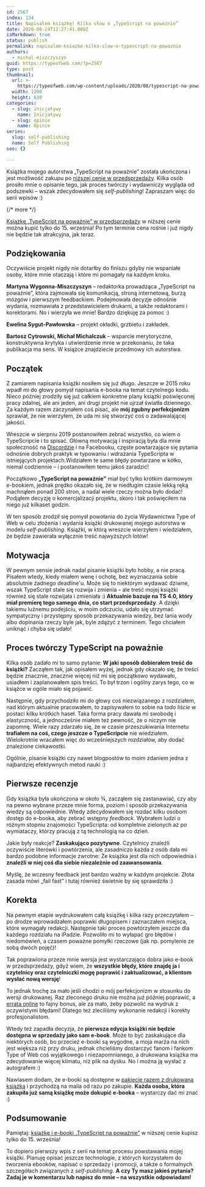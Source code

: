 ```yaml
---
id: 2567
index: 134
title: Napisałem książkę! Kilka słów o „TypeScript na poważnie”
date: 2020-08-24T12:27:41.000Z
isMarkdown: true
status: publish
permalink: napisalem-ksiazke-kilka-slow-o-typescript-na-powaznie
authors:
  - michal-miszczyszyn
guid: https://typeofweb.com/?p=2567
type: post
thumbnail:
  url: >-
    https://typeofweb.com/wp-content/uploads/2020/08/typescript-na-powaznie-od-kuchni-1.png
  width: 1200
  height: 630
categories:
  - slug: inicjatywy
    name: Inicjatywy
  - slug: opinie
    name: Opinie
series:
  slug: self-publishing
  name: Self Publishing
seo: {}

---
```

Książka mojego autorstwa „TypeScript na poważnie” została ukończona i jest możliwość zakupu po [niższej cenie w przedsprzedaży](https://sklep.typeofweb.com/). Kilka osób prosiło mnie o opisanie tego, jak proces twórczy i wydawniczy wygląda od podszewki – wszak zdecydowałem się _self-publishing_! Zapraszam więc do serii wpisów :)

{/* more */}

<p class="important"><a href="https://sklep.typeofweb.com/">Książkę „TypeScript na poważnie” w przedsprzedaży</a> w niższej cenie można kupić tylko do 15. września! Po tym terminie cena rośnie i już nigdy nie będzie tak atrakcyjna, jak teraz.</p>

## Podziękowania
Oczywiście projekt nigdy nie dotarłby do finiszu gdyby nie wspaniałe osoby, które mnie otaczają i które mi pomagały na każdym kroku.

**Martyna Wygonna-Miszczyszyn** – redaktorka prowadząca „TypeScript na poważnie”, która zajmowała się komunikacją, stroną internetową, burzą mózgów i pierwszym feedbackiem. Podejmowała decyzje odnośnie wydania, rozmawiała z przedstawicielem drukarni, a także redaktorami i korektorami. No i wierzyła we mnie! Bardzo dziękuję za pomoc :)

**Ewelina Sygut-Pawłowska** – projekt okładki, grzbietu i zakładek.

**Bartosz Cytrowski, Michał Michalczuk** – wsparcie merytoryczne, konstruktywna krytyka i utwierdzenie mnie w przekonaniu, że taka publikacja ma sens. W książce znajdziecie przedmowy ich autorstwa.

## Początek
Z zamiarem napisania książki nosiłem się już długo. Jeszcze w 2015 roku wpadł mi do głowy pomysł napisania e-booka na temat czytelnego kodu. Nieco później zrodziły się już całkiem konkretne plany książki poświęconej pracy zdalnej, ale ani jeden, ani drugi projekt nie ujrzał światła dziennego. Za każdym razem zaczynałem coś pisać, ale **mój zgubny perfekcjonizm** sprawiał, że nie wierzyłem, że uda mi się stworzyć coś o zadawalającej jakości.

Wreszcie w sierpniu 2019 postanowiłem zebrać wszystko, co wiem o TypeScripcie i to spisać. Główną motywacją i inspiracją była dla mnie społeczność na [Discordzie](https://discord.typeofweb.com/) i na Facebooku, częste powtarzające się pytania odnośnie dobrych praktyk w typowaniu i wdrażania TypeScripta w istniejących projektach.Widziałem te same błędy powtarzane w kółko, niemal codziennie – i postanowiłem temu jakoś zaradzić!

Początkowo **„TypeScript na poważnie”** miał być tylko krótkim darmowym e-bookiem, jednak prędko okazało się, że w niedługim czasie lekką ręką machnąłem ponad 200 stron, a nadal wiele rzeczy można było dodać! Podjąłem decyzję o komercjalizacji projektu, skoro i tak poświęciłem na niego już kilkaset godzin.

W ten sposób zrodził się pomysł powołania do życia Wydawnictwa Type of Web w celu złożenia i wydania książki drukowanej mojego autorstwa w modelu _self-publishing_. Książki, w którą wreszcie wierzyłem i wiedziałem, że będzie zawierała wyłącznie treść najwyższych lotów!

## Motywacja
W pewnym sensie jednak nadal pisanie książki było hobby, a nie pracą. Pisałem wtedy, kiedy miałem wenę i ochotę, bez wyznaczania sobie absolutnie żadnego deadline'u. Może się to niektórym wydawać dziwne, wszak TypeScript stale się rozwija i zmienia – ale treść mojej książki również się stale rozwijała i zmieniała :) **Aktualnie bazuje na TS 4.0, który miał premierę tego samego dnia, co start przedsprzedaży**. A dzięki takiemu luźnemu podejściu, w moim odczuciu, udało się utrzymać sympatyczny i przystępny sposób przekazywania wiedzy, bez lania wody albo dopinania rzeczy byle jak, byle zdążyć z terminem. Tego chciałem uniknąć i chyba się udało!

## Proces twórczy TypeScript na poważnie
Kilka osób zadało mi to samo pytanie: **W jaki sposób dobierałem treść do książki?** Zacząłem tak, jak opisałem wyżej, jednak gdy okazało się, że treści będzie znacznie, znacznie więcej niż mi się początkowo wydawało, usiadłem i zaplanowałem spis treści. To był trzon i ogólny zarys tego, co w książce w ogóle miało się pojawić.

Następnie, gdy przychodziło mi do głowy coś niezwiązanego z rozdziałem, nad którym aktualnie pracowałem, to zapisywałem to sobie na _todo liście_ w postaci kilku krótkich haseł. Taka forma pracy dawała mi swobodę i elastyczność, a jednocześnie miałem też pewność, że o niczym nie zapomnę. Wiele razy zdarzało się, że w czasie przeszukiwania Internetu **trafiałem na coś, czego jeszcze o TypeScripcie** nie wiedziałem. Wielokrotnie wracałem więc do wcześniejszych rozdziałów, aby dodać znalezione ciekawostki.

Ogólnie, pisanie książki czy nawet blogpostów to moim zdaniem jedna z najbardziej efektywnych metod nauki :) 

## Pierwsze recenzje
Gdy książka była ukończona w około ¾, zacząłem się zastanawiać, czy aby na pewno wybrane przeze mnie forma, poziom i sposób przekazywania wiedzy są odpowiednie. Wtedy zdecydowałem się rozdać kilku osobom dostęp do e-booka, aby zebrać wstępny _feedback_. Wybrałem ludzi o różnym stopniu znajomości TypeScripta: od kompletnie zielonych aż po wymiataczy, którzy pracują z tą technologią na co dzień.

Jakie były reakcje? **Zaskakująco pozytywne**. Czytelnicy znaleźli oczywiście literówki i powtórzenia, ale zasadniczo każda z osób dała mi bardzo podobne informacje zwrotne: Że książka jest dla nich odpowiednia i **znaleźli w niej coś dla siebie niezależnie od zaawansowania**.

Myślę, że wczesny feedback jest bardzo ważny w każdym projekcie. Złota zasada mówi „fail fast” i tutaj również świetnie by się sprawdziła :)

## Korekta
Na pewnym etapie wydrukowałem całą książkę i kilka razy przeczytałem – po drodze wprowadzałem poprawki długopisem i zaznaczałem miejsca, które wymagały redakcji. Następnie taki proces powtórzyłem jeszcze dla każdego rozdziału na iPadzie. Pozwoliło mi to wyłapać gro błędów i niedomówień, a czasem poważne pomyłki rzeczowe (jak np. pomylenie ze sobą dwóch pojęć)!

Tak poprawiona przeze mnie wersja jest wystarczająco dobra jako e-book w przedsprzedaży, gdyż wiem, że **wszystkie błędy, które znajdę ja i czytelnicy oraz czytelniczki mogę poprawić i zaktualizować, a klientom wysłać nową wersję**!

To jednak trochę za mało jeśli chodzi o mój perfekcjonizm w stosunku do wersji drukowanej. Raz zleconego druku nie można już później poprawić, a [errata online](https://typeofweb.com/errata/) to fajny bonus, ale za mało, żeby pozwolić na wydruk z oczywistymi błędami! Dlatego też zleciliśmy wykonanie redakcji i korekty profesjonalistom.

Wtedy też zapadła decyzja, że **pierwsza edycja książki nie będzie dostępna w sprzedaży jako sam e-book**. Może to być zaskakujące dla niektórych osób, bo przecież e-booki są wygodne, a moja marża na nich jest większa niż przy druku, jednak chcieliśmy dostarczyć fanom i fankom Type of Web coś wyjątkowego i niezapomnianego, a drukowana książka ma zdecydowanie więcej klimatu, niż plik na dysku. No i można ją wysłać z autografem :)

Nawiasem dodam, że e-booki są dostępne w [pakiecie razem z drukowaną książką](https://sklep.typeofweb.com/produkt/ksiazka-ebook-typescript-na-powaznie/) i przychodzą na maila od razu po zakupie. **Każda osoba, która zakupiła już samą książkę może dokupić e-booka** – wystarczy dać mi znać :)

## Podsumowanie
Pamiętaj: [książkę i e-booki „TypeScript na poważnie”](https://sklep.typeofweb.com/) w niższej cenie kupisz tylko do 15. września!

To dopiero pierwszy wpis z serii na temat procesu powstawania mojej książki. Planuję opisać jeszcze technologie, z których korzystałem do tworzenia ebooków, napisać o sprzedaży i promocji, a także o formalnych szczegółach związanych z _self-publishing_. **A czy Ty masz jakieś pytania? Zadaj je w komentarzu lub napisz do mnie – na wszystkie odpowiadam!**
